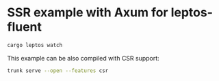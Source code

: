 # SSR example with Axum for leptos-fluent

```sh
cargo leptos watch
```

This example can be also compiled with CSR support:

```sh
trunk serve --open --features csr
```
